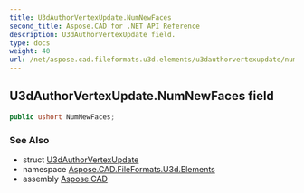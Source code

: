 ```yaml
---
title: U3dAuthorVertexUpdate.NumNewFaces
second_title: Aspose.CAD for .NET API Reference
description: U3dAuthorVertexUpdate field. 
type: docs
weight: 40
url: /net/aspose.cad.fileformats.u3d.elements/u3dauthorvertexupdate/numnewfaces/
---
```

## U3dAuthorVertexUpdate.NumNewFaces field

```csharp
public ushort NumNewFaces;
```

### See Also

* struct [U3dAuthorVertexUpdate](../)
* namespace [Aspose.CAD.FileFormats.U3d.Elements](../../u3dauthorvertexupdate/)
* assembly [Aspose.CAD](../../../)


